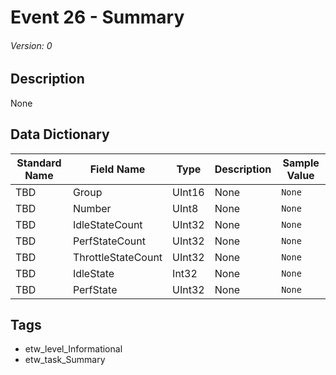 # Event 26 - Summary
###### Version: 0

## Description
None

## Data Dictionary
|Standard Name|Field Name|Type|Description|Sample Value|
|---|---|---|---|---|
|TBD|Group|UInt16|None|`None`|
|TBD|Number|UInt8|None|`None`|
|TBD|IdleStateCount|UInt32|None|`None`|
|TBD|PerfStateCount|UInt32|None|`None`|
|TBD|ThrottleStateCount|UInt32|None|`None`|
|TBD|IdleState|Int32|None|`None`|
|TBD|PerfState|UInt32|None|`None`|

## Tags
* etw_level_Informational
* etw_task_Summary